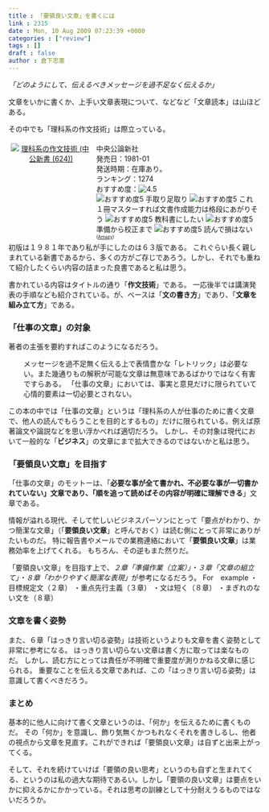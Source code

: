 ```yaml
---
title : 「要領良い文章」を書くには
link : 2315
date : Mon, 10 Aug 2009 07:23:39 +0000
categories : ["review"]
tags : []
draft : false
author : 倉下忠憲
---
```


<em>「どのようにして、伝えるべきメッセージを過不足なく伝えるか」</em>

文章をいかに書くか、上手い文章表現について、などなど「文章読本」は山ほどある。

その中でも「理科系の作文技術」は際立っている。
<div>
<div style="padding: 5px; width: 160px; float: left; text-align: center;"><a href="http://amazon.co.jp/o/ASIN/4121006240/rashita1000-22/ref=nosim"><img src="http://ecx.images-amazon.com/images/I/31818M220JL._SL160_.jpg" border="0" alt="理科系の作文技術 (中公新書 (624))" /></a></div>
<div style="margin-left:170px;padding:5px;">
<div><a href="http://amazon.co.jp/o/ASIN/4121006240/rashita1000-22/ref=nosim"></a></div>
<div>中央公論新社</div>
<div>発売日：1981-01</div>
<div>発送時期：在庫あり。</div>
<div>ランキング：1274</div>
<div>おすすめ度：<img src="http://images-jp.amazon.com/images/G/09/x-locale/common/customer-reviews/stars-4-5.gif" alt="4.5" /></div>
<div><img src="http://images-jp.amazon.com/images/G/09/x-locale/common/customer-reviews/stars-5-0.gif" alt="おすすめ度5" /> 手取り足取り
<img src="http://images-jp.amazon.com/images/G/09/x-locale/common/customer-reviews/stars-5-0.gif" alt="おすすめ度5" /> これ１冊マスターすれば文書作成能力は格段にあがりそう
<img src="http://images-jp.amazon.com/images/G/09/x-locale/common/customer-reviews/stars-5-0.gif" alt="おすすめ度5" /> 教科書にしたい
<img src="http://images-jp.amazon.com/images/G/09/x-locale/common/customer-reviews/stars-5-0.gif" alt="おすすめ度5" /> 準備から校正まで
<img src="http://images-jp.amazon.com/images/G/09/x-locale/common/customer-reviews/stars-5-0.gif" alt="おすすめ度5" /> 読んで損はない</div>
<div><a href="http://amazon.co.jp/o/ASIN/4121006240/rashita1000-22/ref=nosim"></a> <span style="font-size:xx-small;">(<a href="http://amazy.tk/" target="_blank">Amazy</a>)</span></div>
</div>
</div>
初版は１９８１年であり私が手にしたのは６３版である。
これぐらい長く親しまれている新書であるから、多くの方がご存じであろう。しかし、それでも重ねて紹介したくらい内容の詰まった良書であると私は思う。

書かれている内容はタイトルの通り「<strong>作文技術</strong>」である。
一応後半では講演発表の手順なども紹介されている。が、ベースは「<strong>文の書き方</strong>」であり、「<strong>文章を組み立て方</strong>」である。
<h3>「仕事の文章」の対象</h3>
著者の主張を要約すればこのようになるだろう。
<p style="padding-left: 30px;">メッセージを過不足無く伝える上で表情豊かな「レトリック」は必要ない。また幾通りもの解釈が可能な文章は無意味であるばかりではなく有害ですらある。
「仕事の文章」においては、事実と意見だけに限られていて心情的要素は一切必要とされない。

この本の中では「仕事の文章」というは「理科系の人が仕事のために書く文章で、他人の読んでもらうことを目的とするもの」だけに限られている。例えば原著論文や論説などを思い浮かべれば適切だろう。
しかし、その対象は現代において一般的な「<strong>ビジネス</strong>」の文章にまで拡大できるのではないかと私は思う。
<h3>「要領良い文章」を目指す</h3>
「仕事の文章」のモットーは、「<strong>必要な事が全て書かれ、不必要な事が一切書かれていない」文章であり、「順を追って読めばその内容が明確に理解できる</strong>」文章である。

情報が溢れる現代、そして忙しいビジネスパーソンにとって「要点がわかり、かつ簡潔な文章」（「<strong>要領良い文章</strong>」と呼んでおく）は読む側にとって非常にありがたいものだ。
特に報告書やメールでの業務連絡において「<strong>要領良い文章</strong>」は業務効率を上げてくれる。
もちろん、その逆もまた然りだ。

「要領良い文章」を目指す上で、<em>２章「準備作業（立案）」・３章「文章の組立て」・８章「わかりやすく簡潔な表現」</em>が参考になるだろう。
For　example
・目標規定文（２章）
・重点先行主義（３章）
・文は短く（８章）
・まぎれのない文を（８章）
<h3>文章を書く姿勢</h3>
また、６章「はっきり言い切る姿勢」は技術というよりも文章を書く姿勢として非常に参考になる。
はっきり言い切らない文章は書く方に取っては楽なものだ。
しかし、読む方にとっては責任が不明確で重要度が測りかねる文章に感じられる。
重要なことを伝える文章であれば、この「はっきり言い切る姿勢」は意識して書くべきだろう。
<h3>まとめ</h3>
基本的に他人に向けて書く文章というのは、「何か」を伝えるために書くものだ。
その「何か」を意識し、飾り気無くかつもれなくそれを書きしるし、他者の視点から文章を見直す。これができれば「要領良い文章」は自ずと出来上がってくる。

そして、それを続けていけば「要領の良い思考」というのも自ずと生まれてくる、というのは私の過大な期待であるい。しかし「要領の良い文章」は要点をいかに抑えるかにかかっている。それは思考の訓練として十分耐えうるものではないだろうか。